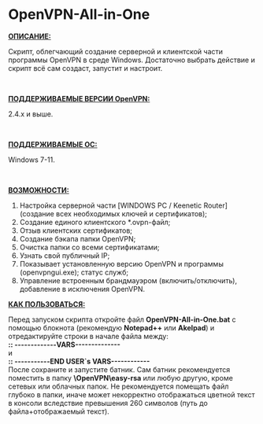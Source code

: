 # OpenVPN-All-in-One

**<ins>ОПИСАНИЕ:**</ins><br>
<p>Скрипт, облегчающий создание серверной и клиентской части программы OpenVPN в среде Windows. Достаточно выбрать действие и скрипт всё сам создаст, запустит и настроит.</p><br>

**<ins>ПОДДЕРЖИВАЕМЫЕ ВЕРСИИ OpenVPN:**</ins><br>
<p>2.4.x и выше.</p><br>

**<ins>ПОДДЕРЖИВАЕМЫЕ ОС:**</ins><br>
<p>Windows 7-11.</p><br>

**<ins>ВОЗМОЖНОСТИ:**</ins><br>
1. Настройка серверной части [WINDOWS PC / Keenetic Router] (создание всех необходимых ключей и сертификатов);
2. Создание единого клиентского *.ovpn-файл;
3. Отзыв клиентских сертификатов;
4. Создание бэкапа папки OpenVPN;
5. Очистка папки со всеми сертификатами;
6. Узнать свой публичный IP;
7. Показывает установленную версию OpenVPN и программы (openvpngui.exe); статус служб;
8. Управление встроенным брандмауэром (включить/отключить), добавление в исключения OpenVPN.

**<ins>КАК ПОЛЬЗОВАТЬСЯ:**</ins><br>

Перед запуском скрипта откройте файл **OpenVPN-All-in-One.bat** с помощью блокнота (рекомендую **Notepad++** или **Akelpad**) и отредактируйте строки в начале файла между:<br>
**:: -------------VARS--------------**<br>
и<br>
**:: -----------END USER`s VARS------------**<br>
После сохраните и запустите батник. Сам батник рекомендуется поместить в папку **\OpenVPN\easy-rsa** или любую другую, кроме сетевых или облачных папок. Не рекомендуется помещать файл глубоко в папки, иначе может некорректно отображаться цветной текст в консоли вследствие превышения 260 символов (путь до файла+отображаемый текст).
